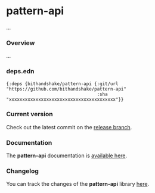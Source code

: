 
# pattern-api

...

### Overview

...

### deps.edn

```
{:deps {bithandshake/pattern-api {:git/url "https://github.com/bithandshake/pattern-api"
                                  :sha     "xxxxxxxxxxxxxxxxxxxxxxxxxxxxxxxxxxxxxxxx"}}
```

### Current version

Check out the latest commit on the [release branch](https://github.com/bithandshake/pattern-api/tree/release).

### Documentation

The <strong>pattern-api</strong> documentation is [available here](documentation/COVER.md).

### Changelog

You can track the changes of the <strong>pattern-api</strong> library [here](CHANGES.md).
